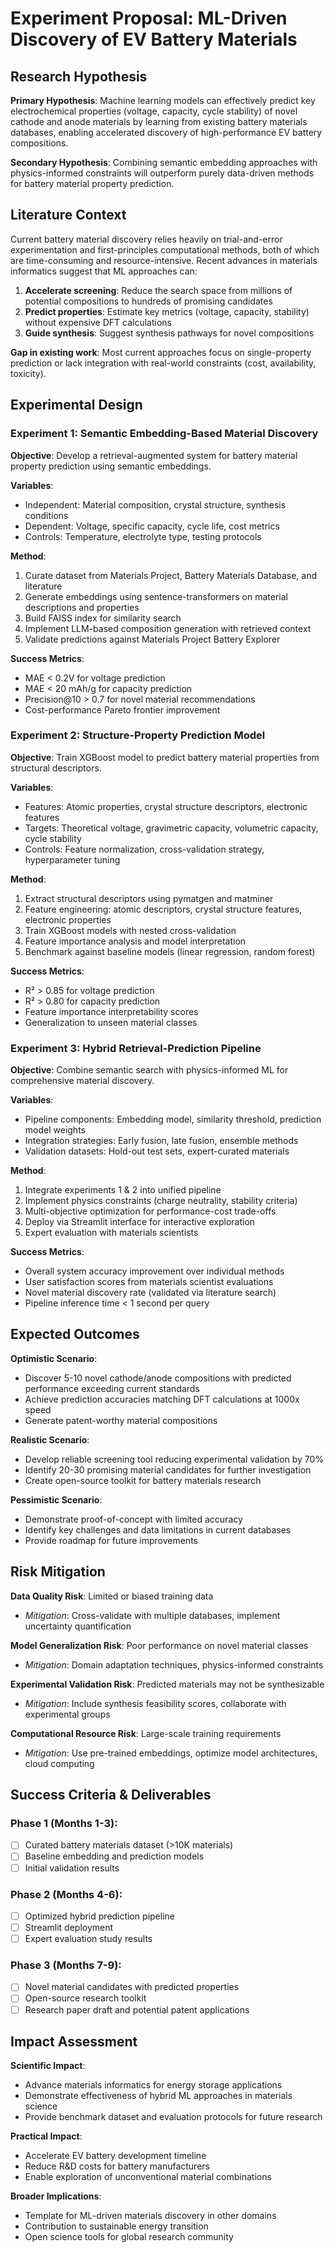 # Experiment Proposal: ML-Driven Discovery of EV Battery Materials

## Research Hypothesis

**Primary Hypothesis**: Machine learning models can effectively predict key electrochemical properties (voltage, capacity, cycle stability) of novel cathode and anode materials by learning from existing battery materials databases, enabling accelerated discovery of high-performance EV battery compositions.

**Secondary Hypothesis**: Combining semantic embedding approaches with physics-informed constraints will outperform purely data-driven methods for battery material property prediction.

## Literature Context

Current battery material discovery relies heavily on trial-and-error experimentation and first-principles computational methods, both of which are time-consuming and resource-intensive. Recent advances in materials informatics suggest that ML approaches can:

1. **Accelerate screening**: Reduce the search space from millions of potential compositions to hundreds of promising candidates
2. **Predict properties**: Estimate key metrics (voltage, capacity, stability) without expensive DFT calculations
3. **Guide synthesis**: Suggest synthesis pathways for novel compositions

**Gap in existing work**: Most current approaches focus on single-property prediction or lack integration with real-world constraints (cost, availability, toxicity).

## Experimental Design

### Experiment 1: Semantic Embedding-Based Material Discovery

**Objective**: Develop a retrieval-augmented system for battery material property prediction using semantic embeddings.

**Variables**:
- Independent: Material composition, crystal structure, synthesis conditions
- Dependent: Voltage, specific capacity, cycle life, cost metrics
- Controls: Temperature, electrolyte type, testing protocols

**Method**:
1. Curate dataset from Materials Project, Battery Materials Database, and literature
2. Generate embeddings using sentence-transformers on material descriptions and properties
3. Build FAISS index for similarity search
4. Implement LLM-based composition generation with retrieved context
5. Validate predictions against Materials Project Battery Explorer

**Success Metrics**:
- MAE < 0.2V for voltage prediction
- MAE < 20 mAh/g for capacity prediction
- Precision@10 > 0.7 for novel material recommendations
- Cost-performance Pareto frontier improvement

### Experiment 2: Structure-Property Prediction Model

**Objective**: Train XGBoost model to predict battery material properties from structural descriptors.

**Variables**:
- Features: Atomic properties, crystal structure descriptors, electronic features
- Targets: Theoretical voltage, gravimetric capacity, volumetric capacity, cycle stability
- Controls: Feature normalization, cross-validation strategy, hyperparameter tuning

**Method**:
1. Extract structural descriptors using pymatgen and matminer
2. Feature engineering: atomic descriptors, crystal structure features, electronic properties
3. Train XGBoost models with nested cross-validation
4. Feature importance analysis and model interpretation
5. Benchmark against baseline models (linear regression, random forest)

**Success Metrics**:
- R² > 0.85 for voltage prediction
- R² > 0.80 for capacity prediction
- Feature importance interpretability scores
- Generalization to unseen material classes

### Experiment 3: Hybrid Retrieval-Prediction Pipeline

**Objective**: Combine semantic search with physics-informed ML for comprehensive material discovery.

**Variables**:
- Pipeline components: Embedding model, similarity threshold, prediction model weights
- Integration strategies: Early fusion, late fusion, ensemble methods
- Validation datasets: Hold-out test sets, expert-curated materials

**Method**:
1. Integrate experiments 1 & 2 into unified pipeline
2. Implement physics constraints (charge neutrality, stability criteria)
3. Multi-objective optimization for performance-cost trade-offs
4. Deploy via Streamlit interface for interactive exploration
5. Expert evaluation with materials scientists

**Success Metrics**:
- Overall system accuracy improvement over individual methods
- User satisfaction scores from materials scientist evaluations
- Novel material discovery rate (validated via literature search)
- Pipeline inference time < 1 second per query

## Expected Outcomes

**Optimistic Scenario**:
- Discover 5-10 novel cathode/anode compositions with predicted performance exceeding current standards
- Achieve prediction accuracies matching DFT calculations at 1000x speed
- Generate patent-worthy material compositions

**Realistic Scenario**:
- Develop reliable screening tool reducing experimental validation by 70%
- Identify 20-30 promising material candidates for further investigation
- Create open-source toolkit for battery materials research

**Pessimistic Scenario**:
- Demonstrate proof-of-concept with limited accuracy
- Identify key challenges and data limitations in current databases
- Provide roadmap for future improvements

## Risk Mitigation

**Data Quality Risk**: Limited or biased training data
- *Mitigation*: Cross-validate with multiple databases, implement uncertainty quantification

**Model Generalization Risk**: Poor performance on novel material classes
- *Mitigation*: Domain adaptation techniques, physics-informed constraints

**Experimental Validation Risk**: Predicted materials may not be synthesizable
- *Mitigation*: Include synthesis feasibility scores, collaborate with experimental groups

**Computational Resource Risk**: Large-scale training requirements
- *Mitigation*: Use pre-trained embeddings, optimize model architectures, cloud computing

## Success Criteria & Deliverables

### Phase 1 (Months 1-3):
- [ ] Curated battery materials dataset (>10K materials)
- [ ] Baseline embedding and prediction models
- [ ] Initial validation results

### Phase 2 (Months 4-6):
- [ ] Optimized hybrid prediction pipeline
- [ ] Streamlit deployment
- [ ] Expert evaluation study results

### Phase 3 (Months 7-9):
- [ ] Novel material candidates with predicted properties
- [ ] Open-source research toolkit
- [ ] Research paper draft and potential patent applications

## Impact Assessment

**Scientific Impact**:
- Advance materials informatics for energy storage applications
- Demonstrate effectiveness of hybrid ML approaches in materials science
- Provide benchmark dataset and evaluation protocols for future research

**Practical Impact**:
- Accelerate EV battery development timeline
- Reduce R&D costs for battery manufacturers
- Enable exploration of unconventional material combinations

**Broader Implications**:
- Template for ML-driven materials discovery in other domains
- Contribution to sustainable energy transition
- Open science tools for global research community
